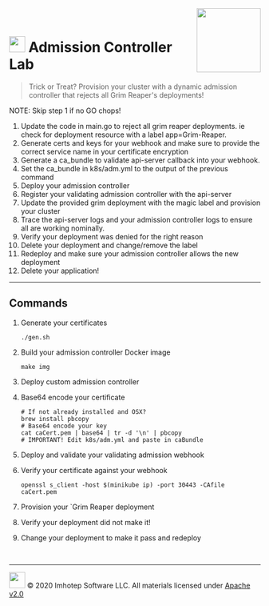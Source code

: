 <img src="../assets/k8sland.png" align="right" width="128" height="auto"/>

<br/>

# <img src="../assets/lab.png" width="32" height="auto"/> Admission Controller Lab

> Trick or Treat? Provision your cluster with a dynamic admission controller
> that rejects all Grim Reaper's deployments!

NOTE: Skip step 1 if no GO chops!

1. Update the code in main.go to reject all grim reaper deployments. ie
   check for deployment resource with a label app=Grim-Reaper.
1. Generate certs and keys for your webhook and make sure to provide the correct
   service name in your certificate encryption
1. Generate a ca_bundle to validate api-server callback into your webhook.
1. Set the ca_bundle in k8s/adm.yml to the output of the previous command
1. Deploy your admission controller
1. Register your validating admission controller with the api-server
1. Update the provided grim deployment with the magic label and provision your cluster
1. Trace the api-server logs and your admission controller logs to ensure all
   are working nominally.
1. Verify your deployment was denied for the right reason
1. Delete your deployment and change/remove the label
1. Redeploy and make sure your admission controller allows the new deployment
1. Delete your application!

---

## Commands

1. Generate your certificates

    ```shell
    ./gen.sh
    ```

1. Build your admission controller Docker image

    ```shell
    make img
    ```

1. Deploy custom admission controller
1. Base64 encode your certificate

    ```shell
    # If not already installed and OSX?
    brew install pbcopy
    # Base64 encode your key
    cat caCert.pem | base64 | tr -d '\n' | pbcopy
    # IMPORTANT! Edit k8s/adm.yml and paste in caBundle
    ```

1. Deploy and validate your validating admission webhook
1. Verify your certificate against your webhook

    ```shell
    openssl s_client -host $(minikube ip) -port 30443 -CAfile caCert.pem
    ```

1. Provision your `Grim Reaper deployment
1. Verify your deployment did not make it!
1. Change your deployment to make it pass and redeploy

<br/>

---

<img src="../assets/imhotep_logo.png" width="32" height="auto"/> © 2020 Imhotep Software LLC.
All materials licensed under [Apache v2.0](http://www.apache.org/licenses/LICENSE-2.0)